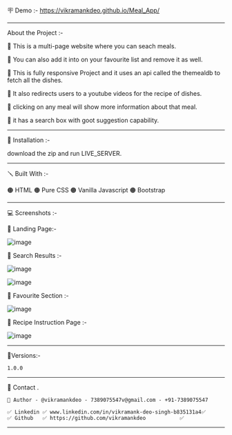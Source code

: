 🪧 Demo :- https://vikramankdeo.github.io/Meal_App/

---
About the Project :-

🔴 This is a multi-page website where you can seach meals.

🔴 You can also add it into on your favourite list and remove it as well.

🔴 This is fully responsive Project and it uses an api called the themealdb to fetch all the dishes.

🔴 It also redirects users to a youtube videos for the recipe of dishes.

🔴 clicking on any meal will show more information about that meal.

🔴 it has a search box with goot suggestion capability.



---

📐 Installation :-

download the zip and run LIVE_SERVER.

---

🪛 Built With :-

🟠 HTML
🟠 Pure CSS
🟠 Vanilla Javascript
🟠 Bootstrap

---

💻 Screenshots :-

🔴 Landing Page:-

![image](https://github.com/vikramankdeo/Meal_App/assets/144257125/c16b90b4-c310-4b6d-8975-60a6197d47c8)


🔴 Search Results :-

![image](https://github.com/vikramankdeo/Meal_App/assets/144257125/37d087b5-5758-4d6a-a96f-7e0e9eda755e)


![image](https://github.com/vikramankdeo/Meal_App/assets/144257125/fe2c72e7-89f8-4703-9c90-6b17aa3de2eb)


🔴 Favourite Section :-

![image](https://github.com/vikramankdeo/Meal_App/assets/144257125/6ad42187-ecc9-4e55-8898-c0fea7c54dc0)


🔴 Recipe Instruction Page :-

![image](https://github.com/vikramankdeo/Meal_App/assets/144257125/32bcc8b1-bd9b-42c1-a594-6b0bbf180070)


---

🚦Versions:-

    1.0.0

---

🙎 Contact .

    🔗 Author - @vikramankdeo - 7389075547v@gmail.com - +91-7389075547

    ✅ Linkedin ✅ www.linkedin.com/in/vikramank-deo-singh-b835131a4✅
    ✅ Github   ✅ https://github.com/vikramankdeo           ✅

---
